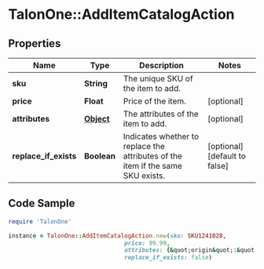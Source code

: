 # TalonOne::AddItemCatalogAction

## Properties

Name | Type | Description | Notes
------------ | ------------- | ------------- | -------------
**sku** | **String** | The unique SKU of the item to add. | 
**price** | **Float** | Price of the item. | [optional] 
**attributes** | [**Object**](.md) | The attributes of the item to add. | [optional] 
**replace_if_exists** | **Boolean** | Indicates whether to replace the attributes of the item if the same SKU exists. | [optional] [default to false]

## Code Sample

```ruby
require 'TalonOne'

instance = TalonOne::AddItemCatalogAction.new(sku: SKU1241028,
                                 price: 99.99,
                                 attributes: {&quot;origin&quot;:&quot;germany&quot;,&quot;color&quot;:&quot;blue&quot;},
                                 replace_if_exists: false)
```


